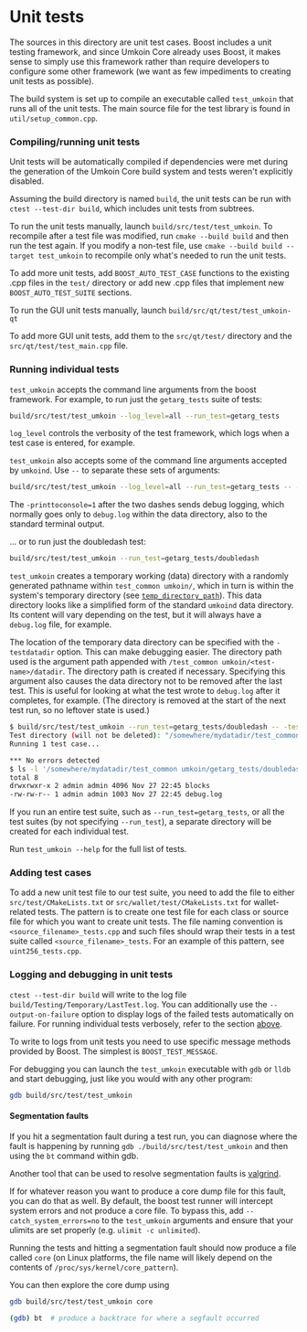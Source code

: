 # Unit tests

The sources in this directory are unit test cases. Boost includes a
unit testing framework, and since Umkoin Core already uses Boost, it makes
sense to simply use this framework rather than require developers to
configure some other framework (we want as few impediments to creating
unit tests as possible).

The build system is set up to compile an executable called `test_umkoin`
that runs all of the unit tests. The main source file for the test library is found in
`util/setup_common.cpp`.

### Compiling/running unit tests

Unit tests will be automatically compiled if dependencies were met
during the generation of the Umkoin Core build system
and tests weren't explicitly disabled.

Assuming the build directory is named `build`, the unit tests can be run
with `ctest --test-dir build`, which includes unit tests from subtrees.

To run the unit tests manually, launch `build/src/test/test_umkoin`. To recompile
after a test file was modified, run `cmake --build build` and then run the test again. If you
modify a non-test file, use `cmake --build build --target test_umkoin` to recompile only what's needed
to run the unit tests.

To add more unit tests, add `BOOST_AUTO_TEST_CASE` functions to the existing
.cpp files in the `test/` directory or add new .cpp files that
implement new `BOOST_AUTO_TEST_SUITE` sections.

To run the GUI unit tests manually, launch `build/src/qt/test/test_umkoin-qt`

To add more GUI unit tests, add them to the `src/qt/test/` directory and
the `src/qt/test/test_main.cpp` file.

### Running individual tests

`test_umkoin` accepts the command line arguments from the boost framework.
For example, to run just the `getarg_tests` suite of tests:

```bash
build/src/test/test_umkoin --log_level=all --run_test=getarg_tests
```

`log_level` controls the verbosity of the test framework, which logs when a
test case is entered, for example.

`test_umkoin` also accepts some of the command line arguments accepted by
`umkoind`. Use `--` to separate these sets of arguments:

```bash
build/src/test/test_umkoin --log_level=all --run_test=getarg_tests -- -printtoconsole=1
```

The `-printtoconsole=1` after the two dashes sends debug logging, which
normally goes only to `debug.log` within the data directory, also to the
standard terminal output.

... or to run just the doubledash test:

```bash
build/src/test/test_umkoin --run_test=getarg_tests/doubledash
```

`test_umkoin` creates a temporary working (data) directory with a randomly
generated pathname within `test_common umkoin/`, which in turn is within
the system's temporary directory (see
[`temp_directory_path`](https://en.cppreference.com/w/cpp/filesystem/temp_directory_path)).
This data directory looks like a simplified form of the standard `umkoind` data
directory. Its content will vary depending on the test, but it will always
have a `debug.log` file, for example.

The location of the temporary data directory can be specified with the
`-testdatadir` option. This can make debugging easier. The directory
path used is the argument path appended with
`/test_common umkoin/<test-name>/datadir`.
The directory path is created if necessary.
Specifying this argument also causes the data directory
not to be removed after the last test. This is useful for looking at
what the test wrote to `debug.log` after it completes, for example.
(The directory is removed at the start of the next test run,
so no leftover state is used.)

```bash
$ build/src/test/test_umkoin --run_test=getarg_tests/doubledash -- -testdatadir=/somewhere/mydatadir
Test directory (will not be deleted): "/somewhere/mydatadir/test_common umkoin/getarg_tests/doubledash/datadir"
Running 1 test case...

*** No errors detected
$ ls -l '/somewhere/mydatadir/test_common umkoin/getarg_tests/doubledash/datadir'
total 8
drwxrwxr-x 2 admin admin 4096 Nov 27 22:45 blocks
-rw-rw-r-- 1 admin admin 1003 Nov 27 22:45 debug.log
```

If you run an entire test suite, such as `--run_test=getarg_tests`, or all the test suites
(by not specifying `--run_test`), a separate directory
will be created for each individual test.

Run `test_umkoin --help` for the full list of tests.

### Adding test cases

To add a new unit test file to our test suite, you need
to add the file to either `src/test/CMakeLists.txt` or
`src/wallet/test/CMakeLists.txt` for wallet-related tests. The pattern is to create
one test file for each class or source file for which you want to create
unit tests. The file naming convention is `<source_filename>_tests.cpp`
and such files should wrap their tests in a test suite
called `<source_filename>_tests`. For an example of this pattern,
see `uint256_tests.cpp`.

### Logging and debugging in unit tests

`ctest --test-dir build` will write to the log file `build/Testing/Temporary/LastTest.log`. You can
additionally use the `--output-on-failure` option to display logs of the failed tests automatically
on failure. For running individual tests verbosely, refer to the section
[above](#running-individual-tests).

To write to logs from unit tests you need to use specific message methods
provided by Boost. The simplest is `BOOST_TEST_MESSAGE`.

For debugging you can launch the `test_umkoin` executable with `gdb` or `lldb` and
start debugging, just like you would with any other program:

```bash
gdb build/src/test/test_umkoin
```

#### Segmentation faults

If you hit a segmentation fault during a test run, you can diagnose where the fault
is happening by running `gdb ./build/src/test/test_umkoin` and then using the `bt` command
within gdb.

Another tool that can be used to resolve segmentation faults is
[valgrind](https://valgrind.org/).

If for whatever reason you want to produce a core dump file for this fault, you can do
that as well. By default, the boost test runner will intercept system errors and not
produce a core file. To bypass this, add `--catch_system_errors=no` to the
`test_umkoin` arguments and ensure that your ulimits are set properly (e.g. `ulimit -c
unlimited`).

Running the tests and hitting a segmentation fault should now produce a file called `core`
(on Linux platforms, the file name will likely depend on the contents of
`/proc/sys/kernel/core_pattern`).

You can then explore the core dump using
```bash
gdb build/src/test/test_umkoin core

(gdb) bt  # produce a backtrace for where a segfault occurred
```

